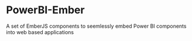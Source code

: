 # PowerBI-Ember
A set of EmberJS components to seemlessly embed Power BI components into web based applications
